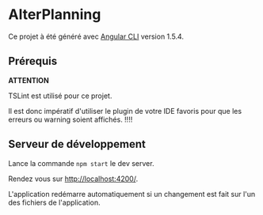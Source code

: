 # AlterPlanning

Ce projet à été généré avec [Angular CLI](https://github.com/angular/angular-cli) version 1.5.4.

## Prérequis

__**ATTENTION**__

TSLint est utilisé pour ce projet.

Il est donc impératif d'utiliser le plugin de votre IDE favoris pour que les erreurs ou warning soient affichés. !!!!

## Serveur de développement

Lance la commande `npm start` le dev server. 

Rendez vous sur [http://localhost:4200/](http://localhost:4200/). 

L'application redémarre automatiquement si un changement est fait sur l'un des fichiers de l'application.
